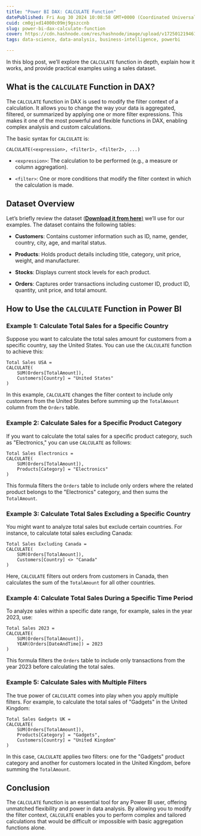```yaml
---
title: "Power BI DAX: CALCULATE Function"
datePublished: Fri Aug 30 2024 10:08:58 GMT+0000 (Coordinated Universal Time)
cuid: cm0gjxd14000c09mj9gszccnb
slug: power-bi-dax-calculate-function
cover: https://cdn.hashnode.com/res/hashnode/image/upload/v1725012194613/9054cc27-6635-4ca6-a7de-decc916a901f.jpeg
tags: data-science, data-analysis, business-intelligence, powerbi

---
```


In this blog post, we’ll explore the `CALCULATE` function in depth, explain how it works, and provide practical examples using a sales dataset.

## What is the `CALCULATE` Function in DAX?

The `CALCULATE` function in DAX is used to modify the filter context of a calculation. It allows you to change the way your data is aggregated, filtered, or summarized by applying one or more filter expressions. This makes it one of the most powerful and flexible functions in DAX, enabling complex analysis and custom calculations.

The basic syntax for `CALCULATE` is:

```excel
CALCULATE(<expression>, <filter1>, <filter2>, ...)
```

* `<expression>`: The calculation to be performed (e.g., a measure or column aggregation).
    
* `<filter>`: One or more conditions that modify the filter context in which the calculation is made.
    

## **Dataset Overview**

Let’s briefly review the dataset ([**Download it from here**)](https://y15w7-my.sharepoint.com/:x:/g/personal/me_mbvrk_onmicrosoft_com/EQ3lhi9e9LRKmRs4kwMFT8cBT4OYU79rqIT5rxFcBk4rrA?e=ncueOT) we’ll use for our examples. The dataset contains the following tables:

* **Customers**: Contains customer information such as ID, name, gender, country, city, age, and marital status.
    
* **Products**: Holds product details including title, category, unit price, weight, and manufacturer.
    
* **Stocks**: Displays current stock levels for each product.
    
* **Orders**: Captures order transactions including customer ID, product ID, quantity, unit price, and total amount.
    

## How to Use the `CALCULATE` Function in Power BI

### Example 1: Calculate Total Sales for a Specific Country

Suppose you want to calculate the total sales amount for customers from a specific country, say the United States. You can use the `CALCULATE` function to achieve this:

```excel
Total Sales USA = 
CALCULATE(
    SUM(Orders[TotalAmount]),
    Customers[Country] = "United States"
)
```

In this example, `CALCULATE` changes the filter context to include only customers from the United States before summing up the `TotalAmount` column from the `Orders` table.

### Example 2: Calculate Sales for a Specific Product Category

If you want to calculate the total sales for a specific product category, such as "Electronics," you can use `CALCULATE` as follows:

```excel
Total Sales Electronics = 
CALCULATE(
    SUM(Orders[TotalAmount]),
    Products[Category] = "Electronics"
)
```

This formula filters the `Orders` table to include only orders where the related product belongs to the "Electronics" category, and then sums the `TotalAmount`.

### Example 3: Calculate Total Sales Excluding a Specific Country

You might want to analyze total sales but exclude certain countries. For instance, to calculate total sales excluding Canada:

```excel
Total Sales Excluding Canada = 
CALCULATE(
    SUM(Orders[TotalAmount]),
    Customers[Country] <> "Canada"
)
```

Here, `CALCULATE` filters out orders from customers in Canada, then calculates the sum of the `TotalAmount` for all other countries.

### Example 4: Calculate Total Sales During a Specific Time Period

To analyze sales within a specific date range, for example, sales in the year 2023, use:

```excel
Total Sales 2023 = 
CALCULATE(
    SUM(Orders[TotalAmount]),
    YEAR(Orders[DateAndTime]) = 2023
)
```

This formula filters the `Orders` table to include only transactions from the year 2023 before calculating the total sales.

### Example 5: Calculate Sales with Multiple Filters

The true power of `CALCULATE` comes into play when you apply multiple filters. For example, to calculate the total sales of "Gadgets" in the United Kingdom:

```excel
Total Sales Gadgets UK = 
CALCULATE(
    SUM(Orders[TotalAmount]),
    Products[Category] = "Gadgets",
    Customers[Country] = "United Kingdom"
)
```

In this case, `CALCULATE` applies two filters: one for the "Gadgets" product category and another for customers located in the United Kingdom, before summing the `TotalAmount`.

## Conclusion

The `CALCULATE` function is an essential tool for any Power BI user, offering unmatched flexibility and power in data analysis. By allowing you to modify the filter context, `CALCULATE` enables you to perform complex and tailored calculations that would be difficult or impossible with basic aggregation functions alone.